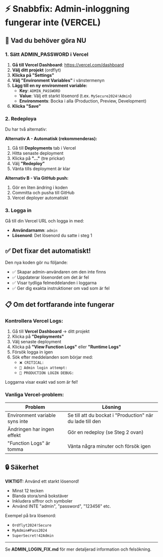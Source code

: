 # ⚡ Snabbfix: Admin-inloggning fungerar inte (VERCEL)

## 🎯 Vad du behöver göra NU

### 1. Sätt ADMIN_PASSWORD i Vercel

1. **Gå till Vercel Dashboard**: https://vercel.com/dashboard
2. **Välj ditt projekt** (ordflyt)
3. **Klicka på "Settings"**
4. **Välj "Environment Variables"** i vänstermenyn
5. **Lägg till en ny environment variable:**
   - **Key**: `ADMIN_PASSWORD`
   - **Value**: Välj ett starkt lösenord (t.ex. `MySecure2024!Admin`)
   - **Environments**: Bocka i alla (Production, Preview, Development)
6. **Klicka "Save"**

### 2. Redeploya

Du har två alternativ:

**Alternativ A - Automatisk (rekommenderas):**
1. Gå till **Deployments** tab i Vercel
2. Hitta senaste deployment
3. Klicka på **"..."** (tre prickar)
4. Välj **"Redeploy"**
5. Vänta tills deployment är klar

**Alternativ B - Via GitHub push:**
1. Gör en liten ändring i koden
2. Committa och pusha till GitHub
3. Vercel deployer automatiskt

### 3. Logga in

Gå till din Vercel URL och logga in med:
- **Användarnamn**: `admin`
- **Lösenord**: Det lösenord du satte i steg 1

## ✅ Det fixar det automatiskt!

Den nya koden gör nu följande:

- ✅ Skapar admin-användaren om den inte finns
- ✅ Uppdaterar lösenordet om det är fel
- ✅ Visar tydliga felmeddelanden i loggarna
- ✅ Ger dig exakta instruktioner om vad som är fel

## 📋 Om det fortfarande inte fungerar

### Kontrollera Vercel Logs:

1. Gå till **Vercel Dashboard** → ditt projekt
2. Klicka på **"Deployments"**
3. Välj senaste deployment
4. Klicka på **"View Function Logs"** eller **"Runtime Logs"**
5. Försök logga in igen
6. Sök efter meddelanden som börjar med:
   - `❌ CRITICAL:`
   - `🔐 Admin login attempt:`
   - `🔐 PRODUCTION LOGIN DEBUG:`

Loggarna visar exakt vad som är fel!

### Vanliga Vercel-problem:

| Problem | Lösning |
|---------|---------|
| Environment variable syns inte | Se till att du bockat i "Production" när du lade till den |
| Ändringen har ingen effekt | Gör en redeploy (se Steg 2 ovan) |
| "Function Logs" är tomma | Vänta några minuter och försök igen |

## 🔒 Säkerhet

**VIKTIGT:** Använd ett starkt lösenord!
- Minst 12 tecken
- Blanda stora/små bokstäver
- Inkludera siffror och symboler
- Använd INTE "admin", "password", "123456" etc.

Exempel på bra lösenord:
- `Ordflyt2024!Secure`
- `MyAdmin#Pass2024`
- `SuperSecret!42Admin`

---

Se **ADMIN_LOGIN_FIX.md** för mer detaljerad information och felsökning.

